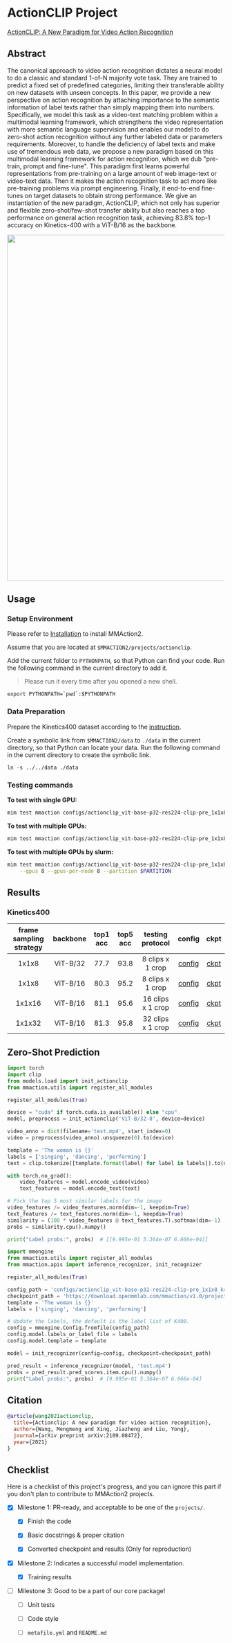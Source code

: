 # ActionCLIP Project

[ActionCLIP: A New Paradigm for Video Action Recognition](https://arxiv.org/abs/2109.08472)

<!-- [ALGORITHM] -->

## Abstract

<!-- [ABSTRACT] -->

The canonical approach to video action recognition dictates a neural model to do a classic and standard 1-of-N majority vote task. They are trained to predict a fixed set of predefined categories, limiting their transferable ability on new datasets with unseen concepts. In this paper, we provide a new perspective on action recognition by attaching importance to the semantic information of label texts rather than simply mapping them into numbers. Specifically, we model this task as a video-text matching problem within a multimodal learning framework, which strengthens the video representation with more semantic language supervision and enables our model to do zero-shot action recognition without any further labeled data or parameters requirements. Moreover, to handle the deficiency of label texts and make use of tremendous web data, we propose a new paradigm based on this multimodal learning framework for action recognition, which we dub "pre-train, prompt and fine-tune". This paradigm first learns powerful representations from pre-training on a large amount of web image-text or video-text data. Then it makes the action recognition task to act more like pre-training problems via prompt engineering. Finally, it end-to-end fine-tunes on target datasets to obtain strong performance. We give an instantiation of the new paradigm, ActionCLIP, which not only has superior and flexible zero-shot/few-shot transfer ability but also reaches a top performance on general action recognition task, achieving 83.8% top-1 accuracy on Kinetics-400 with a ViT-B/16 as the backbone.

<!-- [IMAGE] -->

<div align=center>
<img src="https://user-images.githubusercontent.com/58767402/223127347-135bb92b-2dee-46d9-95fc-cebf65c27fc8.png" width="800"/>
</div>

## Usage

### Setup Environment

Please refer to [Installation](https://mmaction2.readthedocs.io/en/latest/get_started/installation.html) to install MMAction2.

Assume that you are located at `$MMACTION2/projects/actionclip`.

Add the current folder to `PYTHONPATH`, so that Python can find your code. Run the following command in the current directory to add it.

> Please run it every time after you opened a new shell.

```shell
export PYTHONPATH=`pwd`:$PYTHONPATH
```

### Data Preparation

Prepare the Kinetics400 dataset according to the [instruction](https://github.com/open-mmlab/mmaction2/blob/main/tools/data/kinetics/README.md).

Create a symbolic link from `$MMACTION2/data` to `./data` in the current directory, so that Python can locate your data. Run the following command in the current directory to create the symbolic link.

```shell
ln -s ../../data ./data
```

### Testing commands

**To test with single GPU:**

```bash
mim test mmaction configs/actionclip_vit-base-p32-res224-clip-pre_1x1x8_k400-rgb.py --checkpoint $CHECKPOINT
```

**To test with multiple GPUs:**

```bash
mim test mmaction configs/actionclip_vit-base-p32-res224-clip-pre_1x1x8_k400-rgb.py --checkpoint $CHECKPOINT --launcher pytorch --gpus 8
```

**To test with multiple GPUs by slurm:**

```bash
mim test mmaction configs/actionclip_vit-base-p32-res224-clip-pre_1x1x8_k400-rgb.py --checkpoint $CHECKPOINT --launcher slurm \
    --gpus 8 --gpus-per-node 8 --partition $PARTITION
```

## Results

### Kinetics400

| frame sampling strategy | backbone | top1 acc | top5 acc |testing protocol |                     config                     |                     ckpt                     |   
| :---------------------: | :------: | :------: | :--:|:--------------: | :--------------------------------------------: | :------------------------------------------: |
|       1x1x8       |   ViT-B/32   |   77.7   | 93.8  |  8 clips  x 1 crop   | [config](./configs/actionclip_vit-base-p32-res224-clip-pre_1x1x8_k400-rgb.py) | [ckpt](https://download.openmmlab.com/mmaction/v1.0/projects/msg3d/msg3d_8xb16-joint-u100-80e_ntu60-xsub-keypoint-2d/msg3d_8xb16-joint-u100-80e_ntu60-xsub-keypoint-2d_20230309-73b97296.pth) | [log](https://download.openmmlab.com/mmaction/v1.0/projects/msg3d/msg3d_8xb16-joint-u100-80e_ntu60-xsub-keypoint-2d/msg3d_8xb16-joint-u100-80e_ntu60-xsub-keypoint-2d.log) |
|       1x1x8       |    ViT-B/16   |   80.3  |  95.2 |  8 clips  x 1 crop     | [config](./configs/actionclip_vit-base-p16-res224-clip-pre_1x1x8_k400-rgb.py) | [ckpt](https://download.openmmlab.com/mmaction/v1.0/projects/msg3d/msg3d_8xb16-joint-u100-80e_ntu60-xsub-keypoint-2d/msg3d_8xb16-joint-u100-80e_ntu60-xsub-keypoint-2d_20230309-73b97296.pth) | [log](https://download.openmmlab.com/mmaction/v1.0/projects/msg3d/msg3d_8xb16-joint-u100-80e_ntu60-xsub-keypoint-2d/msg3d_8xb16-joint-u100-80e_ntu60-xsub-keypoint-2d.log) |
|       1x1x16       |   ViT-B/16   | 81.1   | 95.6   | 16 clips  x 1 crop     | [config](./configs/actionclip_vit-base-p16-res224-clip-pre_1x1x16_k400-rgb.py) | [ckpt](https://download.openmmlab.com/mmaction/v1.0/projects/msg3d/msg3d_8xb16-joint-u100-80e_ntu60-xsub-keypoint-2d/msg3d_8xb16-joint-u100-80e_ntu60-xsub-keypoint-2d_20230309-73b97296.pth) | [log](https://download.openmmlab.com/mmaction/v1.0/projects/msg3d/msg3d_8xb16-joint-u100-80e_ntu60-xsub-keypoint-2d/msg3d_8xb16-joint-u100-80e_ntu60-xsub-keypoint-2d.log) |
|       1x1x32       |   ViT-B/16   |   81.3  |  95.8  | 32 clips  x 1 crop     | [config](./configs/actionclip_vit-base-p16-res224-clip-pre_1x1x32_k400-rgb.py) | [ckpt](https://download.openmmlab.com/mmaction/v1.0/projects/msg3d/msg3d_8xb16-joint-u100-80e_ntu60-xsub-keypoint-2d/msg3d_8xb16-joint-u100-80e_ntu60-xsub-keypoint-2d_20230309-73b97296.pth) |


## Zero-Shot Prediction

```python
import torch
import clip
from models.load import init_actionclip
from mmaction.utils import register_all_modules

register_all_modules(True)

device = "cuda" if torch.cuda.is_available() else "cpu"
model, preprocess = init_actionclip('ViT-B/32-8', device=device)

video_anno = dict(filename='test.mp4', start_index=0)
video = preprocess(video_anno).unsqueeze(0).to(device)

template = 'The woman is {}'
labels = ['singing', 'dancing', 'performing']
text = clip.tokenize([template.format(label) for label in labels]).to(device)

with torch.no_grad():
    video_features = model.encode_video(video)
    text_features = model.encode_text(text)

# Pick the top 5 most similar labels for the image
video_features /= video_features.norm(dim=-1, keepdim=True)
text_features /= text_features.norm(dim=-1, keepdim=True)
similarity = (100 * video_features @ text_features.T).softmax(dim=-1)
probs = similarity.cpu().numpy()

print("Label probs:", probs)  # [[9.995e-01 5.364e-07 6.666e-04]]
```

```python
import mmengine
from mmaction.utils import register_all_modules
from mmaction.apis import inference_recognizer, init_recognizer

register_all_modules(True)

config_path = 'configs/actionclip_vit-base-p32-res224-clip-pre_1x1x8_k400-rgb.py'
checkpoint_path = 'https://download.openmmlab.com/mmaction/v1.0/projects/actionclip/actionclip_vit-base-p32-res224-clip-pre_1x1x8_k400-rgb/vit-b-32-8f.pth'
template = 'The woman is {}'
labels = ['singing', 'dancing', 'performing']

# Update the labels, the default is the label list of K400.
config = mmengine.Config.fromfile(config_path)
config.model.labels_or_label_file = labels
config.model.template = template

model = init_recognizer(config=config, checkpoint=checkpoint_path)

pred_result = inference_recognizer(model, 'test.mp4')
probs = pred_result.pred_scores.item.cpu().numpy()
print("Label probs:", probs)  # [9.995e-01 5.364e-07 6.666e-04]
```



## Citation

<!-- Replace to the citation of the paper your project refers to. -->

```bibtex
@article{wang2021actionclip,
  title={Actionclip: A new paradigm for video action recognition},
  author={Wang, Mengmeng and Xing, Jiazheng and Liu, Yong},
  journal={arXiv preprint arXiv:2109.08472},
  year={2021}
}
```

## Checklist

Here is a checklist of this project's progress, and you can ignore this part if you don't plan to contribute to MMAction2 projects.

- [x] Milestone 1: PR-ready, and acceptable to be one of the `projects/`.

  - [x] Finish the code

    <!-- The code's design shall follow existing interfaces and convention. For example, each model component should be registered into `mmaction.registry.MODELS` and configurable via a config file. -->

  - [x] Basic docstrings & proper citation

    <!-- Each major class should contains a docstring, describing its functionality and arguments. If your code is copied or modified from other open-source projects, don't forget to cite the source project in docstring and make sure your behavior is not against its license. Typically, we do not accept any code snippet under GPL license. [A Short Guide to Open Source Licenses](https://medium.com/nationwide-technology/a-short-guide-to-open-source-licenses-cf5b1c329edd) -->

  - [x] Converted checkpoint and results (Only for reproduction)

    <!-- If you are reproducing the result from a paper, make sure the model in the project can match that results. Also please provide checkpoint links or a checkpoint conversion script for others to get the pre-trained model. -->

- [x] Milestone 2: Indicates a successful model implementation.

  - [x] Training results

    <!-- If you are reproducing the result from a paper, train your model from scratch and verified that the final result can match the original result. Usually, ±0.1% is acceptable for the action recognition task on Kinetics400. -->

- [ ] Milestone 3: Good to be a part of our core package!

  - [ ] Unit tests

    <!-- Unit tests for the major module are required. [Example](https://github.com/open-mmlab/mmaction2/blob/1.x/tests/models/backbones/test_resnet.py) -->

  - [ ] Code style

    <!-- Refactor your code according to reviewer's comment. -->

  - [ ] `metafile.yml` and `README.md`

    <!-- It will used for MMAction2 to acquire your models. [Example](https://github.com/open-mmlab/mmaction2/blob/1.x/configs/recognition/swin/metafile.yml). In particular, you may have to refactor this README into a standard one. [Example](https://github.com/open-mmlab/mmaction2/blob/1.x/configs/recognition/swin/README.md) -->

